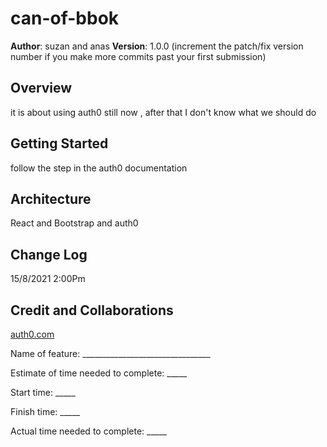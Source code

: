 # can-of-bbok

**Author**: suzan and anas
**Version**: 1.0.0 (increment the patch/fix version number if you make more commits past your first submission)

## Overview
<!-- Provide a high level overview of what this application is and why you are building it, beyond the fact that it's an assignment for this class. (i.e. What's your problem domain?) -->
it is about using auth0 still now , after that I don't know what we should do 

## Getting Started
<!-- What are the steps that a user must take in order to build this app on their own machine and get it running? -->
follow the step in the auth0 documentation 

## Architecture
<!-- Provide a detailed description of the application design. What technologies (languages, libraries, etc) you're using, and any other relevant design information. -->
React and Bootstrap and auth0

## Change Log
<!-- Use this area to document the iterative changes made to your application as each feature is successfully implemented. Use time stamps. Here's an example:

01-01-2001 4:59pm - Application now has a fully-functional express server, with a GET route for the location resource. -->
15/8/2021 2:00Pm

## Credit and Collaborations
[auth0.com](https://manage.auth0.com/)

Name of feature: ________________________________

Estimate of time needed to complete: _____

Start time: _____

Finish time: _____

Actual time needed to complete: _____